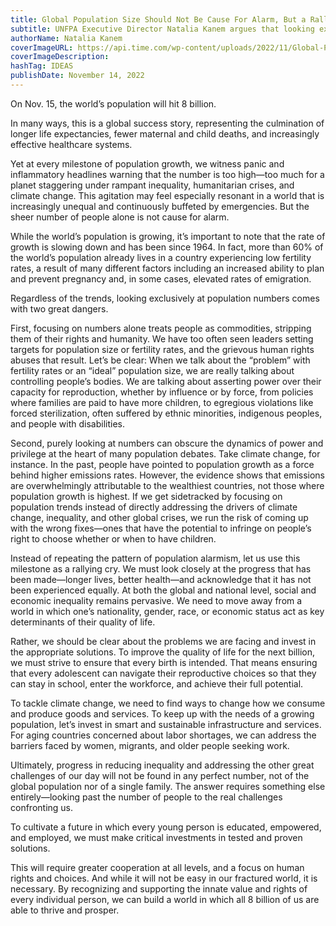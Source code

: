 ```yaml
---
title: Global Population Size Should Not Be Cause For Alarm, But a Rally Cry For Change
subtitle: UNFPA Executive Director Natalia Kanem argues that looking exclusively at population numbers comes with great dangers.
authorName: Natalia Kanem
coverImageURL: https://api.time.com/wp-content/uploads/2022/11/Global-Population-Size-8-Billion.jpg
coverImageDescription: 
hashTag: IDEAS
publishDate: November 14, 2022
---
```


On Nov. 15, the world’s population will hit 8 billion.

In many ways, this is a global success story, representing the culmination of longer life expectancies, fewer maternal and child deaths, and increasingly effective healthcare systems.

Yet at every milestone of population growth, we witness panic and inflammatory headlines warning that the number is too high—too much for a planet staggering under rampant inequality, humanitarian crises, and climate change. This agitation may feel especially resonant in a world that is increasingly unequal and continuously buffeted by emergencies. But the sheer number of people alone is not cause for alarm.

While the world’s population is growing, it’s important to note that the rate of growth is slowing down and has been since 1964. In fact, more than 60% of the world’s population already lives in a country experiencing low fertility rates, a result of many different factors including an increased ability to plan and prevent pregnancy and, in some cases, elevated rates of emigration.

Regardless of the trends, looking exclusively at population numbers comes with two great dangers.

First, focusing on numbers alone treats people as commodities, stripping them of their rights and humanity. We have too often seen leaders setting targets for population size or fertility rates, and the grievous human rights abuses that result. Let’s be clear: When we talk about the “problem” with fertility rates or an “ideal” population size, we are really talking about controlling people’s bodies. We are talking about asserting power over their capacity for reproduction, whether by influence or by force, from policies where families are paid to have more children, to egregious violations like forced sterilization, often suffered by ethnic minorities, indigenous peoples, and people with disabilities.

Second, purely looking at numbers can obscure the dynamics of power and privilege at the heart of many population debates. Take climate change, for instance. In the past, people have pointed to population growth as a force behind higher emissions rates. However, the evidence shows that emissions are overwhelmingly attributable to the wealthiest countries, not those where population growth is highest. If we get sidetracked by focusing on population trends instead of directly addressing the drivers of climate change, inequality, and other global crises, we run the risk of coming up with the wrong fixes—ones that have the potential to infringe on people’s right to choose whether or when to have children.

Instead of repeating the pattern of population alarmism, let us use this milestone as a rallying cry. We must look closely at the progress that has been made—longer lives, better health—and acknowledge that it has not been experienced equally. At both the global and national level, social and economic inequality remains pervasive. We need to move away from a world in which one’s nationality, gender, race, or economic status act as key determinants of their quality of life.

Rather, we should be clear about the problems we are facing and invest in the appropriate solutions. To improve the quality of life for the next billion, we must strive to ensure that every birth is intended. That means ensuring that every adolescent can navigate their reproductive choices so that they can stay in school, enter the workforce, and achieve their full potential.

To tackle climate change, we need to find ways to change how we consume and produce goods and services. To keep up with the needs of a growing population, let’s invest in smart and sustainable infrastructure and services. For aging countries concerned about labor shortages, we can address the barriers faced by women, migrants, and older people seeking work.

Ultimately, progress in reducing inequality and addressing the other great challenges of our day will not be found in any perfect number, not of the global population nor of a single family. The answer requires something else entirely—looking past the number of people to the real challenges confronting us.

To cultivate a future in which every young person is educated, empowered, and employed, we must make critical investments in tested and proven solutions.

This will require greater cooperation at all levels, and a focus on human rights and choices. And while it will not be easy in our fractured world, it is necessary. By recognizing and supporting the innate value and rights of every individual person, we can build a world in which all 8 billion of us are able to thrive and prosper.